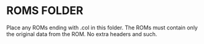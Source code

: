  # ROMS FOLDER

 Place any ROMs ending with .col in this folder. The ROMs must contain only the original data from the ROM. No extra headers and such.
